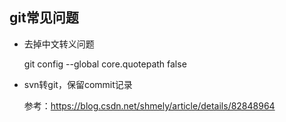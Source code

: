 ## git常见问题
* 去掉中文转义问题

    git config --global core.quotepath false

* svn转git，保留commit记录

    参考：https://blog.csdn.net/shmely/article/details/82848964

